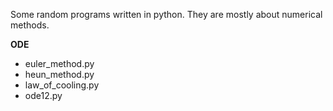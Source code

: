 Some random programs written in python. They are mostly about numerical methods.

**ODE**
* euler_method.py
* heun_method.py
* law_of_cooling.py
* ode12.py
